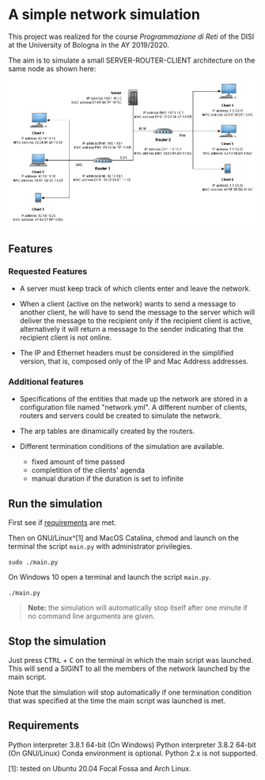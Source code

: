 # A simple network simulation

This project was realized for the course *Programmazione di Reti* of the DISI at the University of Bologna in the AY 2019/2020.

The aim is to simulate a small SERVER-ROUTER-CLIENT architecture on the same 
node as shown here: 

<img src="/resources/simple_network_simulation.png" alt="A picture of the network" class="center">

## Features

### Requested Features

- A server must keep track of which clients enter and leave the network.

- When a client (active on the network) wants to send a message to another 
client, he will have to send the message to the server which will deliver the 
message to the recipient only if the recipient client is active, alternatively 
it will return a message to the sender indicating that the recipient client 
is not online.

- The IP and Ethernet headers must be considered in the simplified version, 
that is, composed only of the IP and Mac Address addresses.

### Additional features

- Specifications of the entities that made up the network are stored in a 
configuration file named "network.yml". A different number of 
clients, routers and servers could be created to simulate the network.

- The arp tables are dinamically created by the routers.

- Different termination conditions of the simulation are available.
    - fixed amount of time passed
    - completition of the clients' agenda
    - manual duration if the duration is set to infinite

## Run the simulation

First see if [requirements](#dependencies) are met.

Then on GNU/Linux^[1] and MacOS Catalina, chmod and launch on the terminal the script `main.py` with administrator privilegies. 

`sudo ./main.py`

On Windows 10 open a terminal and launch the script `main.py`.

`./main.py`

> **Note:** the simulation will automatically stop itself after one minute if no
command line arguments are given.

## Stop the simulation 

Just press <kbd>CTRL</kbd> + <kbd>C</kbd> on the terminal in which the main 
script was launched. This will send a SIGINT to all the members of the network 
launched by the main script.

Note that the simulation will stop automatically if one termination condition 
that was specified at the time the main script was launched is met.

## Requirements

Python interpreter 3.8.1 64-bit (On Windows)
Python interpreter 3.8.2 64-bit (On GNU/Linux)
Conda environment is optional.
Python 2.x is not supported.

[1]: tested on Ubuntu 20.04 Focal Fossa and Arch Linux.